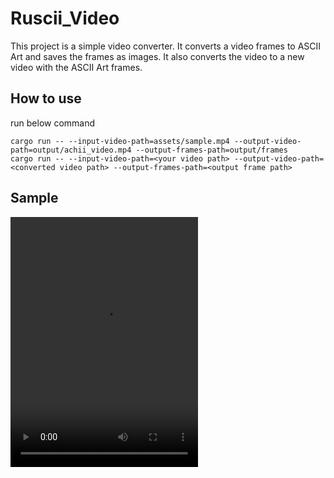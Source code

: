 # Ruscii_Video

This project is a simple video converter. It converts a video frames to ASCII Art and saves the frames as images. It also converts the video to a new video with the ASCII Art frames.

## How to use

run below command

```
cargo run -- --input-video-path=assets/sample.mp4 --output-video-path=output/achii_video.mp4 --output-frames-path=output/frames
cargo run -- --input-video-path=<your video path> --output-video-path=<converted video path> --output-frames-path=<output frame path>
```

## Sample

<video src="https://github.com/user-attachments/assets/df74887b-f19d-47fe-8235-63719a4b9abd" width="300" height="400" controls>
